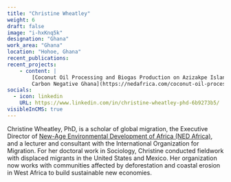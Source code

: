 ```yaml
---
title: "Christine Wheatley"
weight: 6
draft: false
image: "i-hxKnq5k"
designation: "Ghana"
work_area: "Ghana"
location: "Hohoe, Ghana"
recent_publications:
recent_projects:
    - content: | 
        [Coconut Oil Processing and Biogas Production on Azizakpe Island
        Carbon Negative Ghana](https://nedafrica.com/coconut-oil-processing-and-biogas-production-on-azizakpe-island/)
socials:
  - icon: linkedin
    URL: https://www.linkedin.com/in/christine-wheatley-phd-6b9273b5/ 
visibleInCMS: true
---
```


Christine Wheatley, PhD, is a scholar of global migration, the Executive Director of [New-Age Environmental Development of Africa (NED Africa)](https://nedafrica.com/), and a lecturer and consultant with the International Organization for Migration. For her doctoral work in Sociology, Christine conducted fieldwork with displaced migrants in the United States and Mexico. Her organization now works with communities affected by deforestation and coastal erosion in West Africa to build sustainable new economies. 
